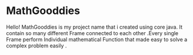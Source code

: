 # MathGooddies
Hello! MathGooddies is my project name that i created using core java. It contain so many different Frame connected to each other .Every single Frame perform Individual mathematical Function that made easy to solve a complex problem easily .

